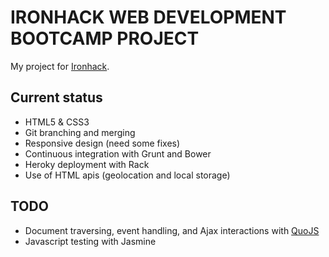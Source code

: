 IRONHACK WEB DEVELOPMENT BOOTCAMP PROJECT
=========================================

My project for [Ironhack](http://www.ironhack.com).

## Current status
* HTML5 & CSS3
* Git branching and merging
* Responsive design (need some fixes)
* Continuous integration with Grunt and Bower
* Heroky deployment with Rack
* Use of HTML apis (geolocation and local storage)

## TODO
* Document traversing, event handling, and Ajax interactions with [QuoJS](http://quojs.tapquo.com/)
* Javascript testing with Jasmine



